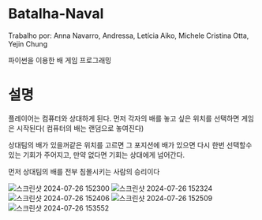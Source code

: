 # Batalha-Naval

Trabalho por: Anna Navarro, Andressa, Letícia Aiko, Michele Cristina Otta, Yejin Chung

파이썬을 이용한 배 게임 프로그래밍

# 설명
플레이어는 컴퓨터와 상대하게 된다. 먼저 각자의 배를 놓고 싶은 위치를 선택하면 게임은 시작된다( 컴퓨터의 배는 랜덤으로 놓여진다)

상대팀의 배가 있을꺼같은 위치를 고르면 그 포지션에 배가 있으면 다시 한번 선택할수있는 기회가 주어지고, 만약 없다면 기회는 상대에게 넘어간다.

먼저 상대팀의 배를 전부 침몰시키는 사람의 승리이다

![스크린샷 2024-07-26 152300](https://github.com/user-attachments/assets/0dd845dc-f650-412e-ae10-aac5e742f1c8)
![스크린샷 2024-07-26 152324](https://github.com/user-attachments/assets/abb55692-0076-4914-b0e6-e100639de7bb)
![스크린샷 2024-07-26 152406](https://github.com/user-attachments/assets/4a79414f-985e-4e8a-9f8b-479076091576)
![스크린샷 2024-07-26 152509](https://github.com/user-attachments/assets/3606e486-a323-4d2d-816e-ec231739b110)
![스크린샷 2024-07-26 153552](https://github.com/user-attachments/assets/65cef153-093a-43da-8f33-2a4089bdcd61)


